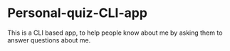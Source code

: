 # Personal-quiz-CLI-app
 This is a CLI based app, to help people know about me by asking them to answer questions about me.
